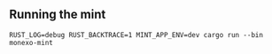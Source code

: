 ## Running the mint

```
RUST_LOG=debug RUST_BACKTRACE=1 MINT_APP_ENV=dev cargo run --bin monexo-mint
```
